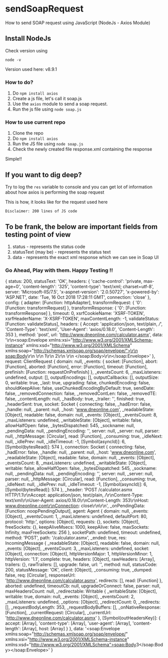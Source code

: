 # sendSoapRequest
How to send SOAP request using JavaScript (NodeJs - Axios Module)

## Install NodeJs
Check version using

``node -v
``

Version used here: v8.9.1

### How to do?
1. Do ``npm install axios``
2. Create a js file, let's call it soap.js
3. Use the ``axios`` module to send a soap request.
4. Run the js file using ``node soap.js``


### How to use current repo
1. Clone the repo
2. Do ``npm install axios``
3. Run the JS file using ``node soap.js``
4. Check the newly created file response.xml containing the response

Simple!!

## If you want to dig deep?
Try to log the ``res`` variable to console and you can get lot of information about how axios is performing the soap request

This is how, it looks like for the request used here

``Disclaimer: 200 lines of JS code``

## To be frank, the below are important fields from testing point of view

1. status - represents the status code
2. statusText (may be) - represents the status text
3. data - represents the exact xml response which we can see in Soap UI

### Go Ahead, Play with them. Happy Testing !!

{ status: 200,
  statusText: 'OK',
  headers:
   { 'cache-control': 'private, max-age=0',
     'content-length': '325',
     'content-type': 'text/xml; charset=utf-8',
     server: 'Microsoft-IIS/7.5',
     'x-aspnet-version': '2.0.50727',
     'x-powered-by': 'ASP.NET',
     date: 'Tue, 16 Oct 2018 17:28:11 GMT',
     connection: 'close' },
  config:
   { adapter: [Function: httpAdapter],
     transformRequest: { '0': [Function: transformRequest] },
     transformResponse: { '0': [Function: transformResponse] },
     timeout: 0,
     xsrfCookieName: 'XSRF-TOKEN',
     xsrfHeaderName: 'X-XSRF-TOKEN',
     maxContentLength: -1,
     validateStatus: [Function: validateStatus],
     headers:
      { Accept: 'application/json, text/plain, */*',
        'Content-Type': 'text/xml',
        'User-Agent': 'axios/0.18.0',
        'Content-Length': 353 },
     method: 'post',
     url: 'http://www.dneonline.com/calculator.asmx',
     data: '<?xml version="1.0" encoding="utf-8"?>\r\n<soap:Envelope xmlns:xsi="http://www.w3.org/2001/XMLSchema-instance" xmlns:xsd="http://www.w3.org/2001/XMLSchema" xmlns:soap="http://schemas.xmlsoap.org/soap/envelope/">\r\n  <soap:Body>\r\n    <Add xmlns="http://tempuri.org/">\r\n      <intA>1</intA>\r\n      <intB>2</intB>\r\n    </Add>\r\n  </soap:Body>\r\n</soap:Envelope>' },
  request:
   ClientRequest {
     domain: null,
     _events:
      { socket: [Function],
        abort: [Function],
        aborted: [Function],
        error: [Function],
        timeout: [Function],
        prefinish: [Function: requestOnPrefinish] },
     _eventsCount: 6,
     _maxListeners: undefined,
     output: [],
     outputEncodings: [],
     outputCallbacks: [],
     outputSize: 0,
     writable: true,
     _last: true,
     upgrading: false,
     chunkedEncoding: false,
     shouldKeepAlive: false,
     useChunkedEncodingByDefault: true,
     sendDate: false,
     _removedConnection: false,
     _removedContLen: false,
     _removedTE: false,
     _contentLength: null,
     _hasBody: true,
     _trailer: '',
     finished: true,
     _headerSent: true,
     socket:
      Socket {
        connecting: false,
        _hadError: false,
        _handle: null,
        _parent: null,
        _host: 'www.dneonline.com',
        _readableState: [Object],
        readable: false,
        domain: null,
        _events: [Object],
        _eventsCount: 8,
        _maxListeners: undefined,
        _writableState: [Object],
        writable: false,
        allowHalfOpen: false,
        _bytesDispatched: 545,
        _sockname: null,
        _pendingData: null,
        _pendingEncoding: '',
        server: null,
        _server: null,
        parser: null,
        _httpMessage: [Circular],
        read: [Function],
        _consuming: true,
        _idleNext: null,
        _idlePrev: null,
        _idleTimeout: -1,
        [Symbol(asyncId)]: 6,
        [Symbol(bytesRead)]: 574 },
     connection:
      Socket {
        connecting: false,
        _hadError: false,
        _handle: null,
        _parent: null,
        _host: 'www.dneonline.com',
        _readableState: [Object],
        readable: false,
        domain: null,
        _events: [Object],
        _eventsCount: 8,
        _maxListeners: undefined,
        _writableState: [Object],
        writable: false,
        allowHalfOpen: false,
        _bytesDispatched: 545,
        _sockname: null,
        _pendingData: null,
        _pendingEncoding: '',
        server: null,
        _server: null,
        parser: null,
        _httpMessage: [Circular],
        read: [Function],
        _consuming: true,
        _idleNext: null,
        _idlePrev: null,
        _idleTimeout: -1,
        [Symbol(asyncId)]: 6,
        [Symbol(bytesRead)]: 574 },
     _header: 'POST /calculator.asmx HTTP/1.1\r\nAccept: application/json, text/plain, */*\r\nContent-Type: text/xml\r\nUser-Agent: axios/0.18.0\r\nContent-Length: 353\r\nHost: www.dneonline.com\r\nConnection: close\r\n\r\n',
     _onPendingData: [Function: noopPendingOutput],
     agent:
      Agent {
        domain: null,
        _events: [Object],
        _eventsCount: 1,
        _maxListeners: undefined,
        defaultPort: 80,
        protocol: 'http:',
        options: [Object],
        requests: {},
        sockets: [Object],
        freeSockets: {},
        keepAliveMsecs: 1000,
        keepAlive: false,
        maxSockets: Infinity,
        maxFreeSockets: 256 },
     socketPath: undefined,
     timeout: undefined,
     method: 'POST',
     path: '/calculator.asmx',
     _ended: true,
     res:
      IncomingMessage {
        _readableState: [Object],
        readable: false,
        domain: null,
        _events: [Object],
        _eventsCount: 3,
        _maxListeners: undefined,
        socket: [Object],
        connection: [Object],
        httpVersionMajor: 1,
        httpVersionMinor: 1,
        httpVersion: '1.1',
        complete: true,
        headers: [Object],
        rawHeaders: [Array],
        trailers: {},
        rawTrailers: [],
        upgrade: false,
        url: '',
        method: null,
        statusCode: 200,
        statusMessage: 'OK',
        client: [Object],
        _consuming: true,
        _dumped: false,
        req: [Circular],
        responseUrl: 'http://www.dneonline.com/calculator.asmx',
        redirects: [],
        read: [Function] },
     aborted: undefined,
     timeoutCb: null,
     upgradeOrConnect: false,
     parser: null,
     maxHeadersCount: null,
     _redirectable:
      Writable {
        _writableState: [Object],
        writable: true,
        domain: null,
        _events: [Object],
        _eventsCount: 2,
        _maxListeners: undefined,
        _options: [Object],
        _redirectCount: 0,
        _redirects: [],
        _requestBodyLength: 353,
        _requestBodyBuffers: [],
        _onNativeResponse: [Function],
        _currentRequest: [Circular],
        _currentUrl: 'http://www.dneonline.com/calculator.asmx' },
     [Symbol(outHeadersKey)]:
      { accept: [Array],
        'content-type': [Array],
        'user-agent': [Array],
        'content-length': [Array],
        host: [Array] } },
  data: '<?xml version="1.0" encoding="utf-8"?><soap:Envelope xmlns:soap="http://schemas.xmlsoap.org/soap/envelope/" xmlns:xsi="http://www.w3.org/2001/XMLSchema-instance" xmlns:xsd="http://www.w3.org/2001/XMLSchema"><soap:Body><AddResponse xmlns="http://tempuri.org/"><AddResult>3</AddResult></AddResponse></soap:Body></soap:Envelope>' }
